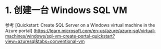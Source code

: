 # 1. 创建一台 Windows SQL VM #
参考 [Quickstart: Create SQL Server on a Windows virtual machine in the Azure portal] (https://learn.microsoft.com/en-us/azure/azure-sql/virtual-machines/windows/sql-vm-create-portal-quickstart?view=azuresql&tabs=conventional-vm
